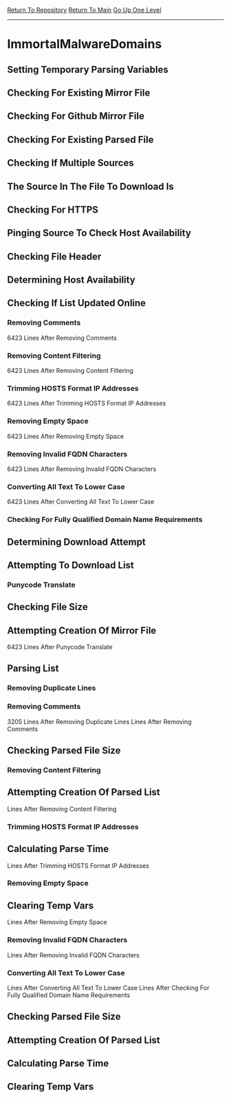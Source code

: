 [Return To Repository](https://github.com/DigitalWarrior/piholeparser/)
[Return To Main](https://github.com/DigitalWarrior/piholeparser/blob/master/RecentRunLogs/Mainlog.md)
[Go Up One Level](https://github.com/DigitalWarrior/piholeparser/blob/master/RecentRunLogs/TopLevelScripts/30-Processing-External-Blacklists.md)
____________________________________
# ImmortalMalwareDomains
## Setting Temporary Parsing Variables
## Checking For Existing Mirror File
## Checking For Github Mirror File
## Checking For Existing Parsed File
## Checking If Multiple Sources
## The Source In The File To Download Is
## Checking For HTTPS
## Pinging Source To Check Host Availability
## Checking File Header
## Determining Host Availability
## Checking If List Updated Online
### Removing Comments
6423 Lines After Removing Comments
### Removing Content Filtering
6423 Lines After Removing Content Filtering
### Trimming HOSTS Format IP Addresses
6423 Lines After Trimming HOSTS Format IP Addresses
### Removing Empty Space
6423 Lines After Removing Empty Space
### Removing Invalid FQDN Characters
6423 Lines After Removing Invalid FQDN Characters
### Converting All Text To Lower Case
6423 Lines After Converting All Text To Lower Case
### Checking For Fully Qualified Domain Name Requirements
## Determining Download Attempt
## Attempting To Download List
### Punycode Translate
## Checking File Size
## Attempting Creation Of Mirror File
6423 Lines After Punycode Translate
## Parsing List
### Removing Duplicate Lines
### Removing Comments
3205 Lines After Removing Duplicate Lines
 Lines After Removing Comments
## Checking Parsed File Size
### Removing Content Filtering
## Attempting Creation Of Parsed List
 Lines After Removing Content Filtering
### Trimming HOSTS Format IP Addresses
## Calculating Parse Time
 Lines After Trimming HOSTS Format IP Addresses
### Removing Empty Space
## Clearing Temp Vars
 Lines After Removing Empty Space
### Removing Invalid FQDN Characters
 Lines After Removing Invalid FQDN Characters
### Converting All Text To Lower Case
 Lines After Converting All Text To Lower Case
 Lines After Checking For Fully Qualified Domain Name Requirements
## Checking Parsed File Size
## Attempting Creation Of Parsed List
## Calculating Parse Time
## Clearing Temp Vars
